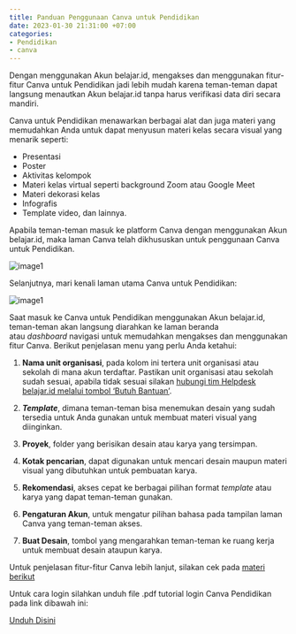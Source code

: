 ```yaml
---
title: Panduan Penggunaan Canva untuk Pendidikan
date: 2023-01-30 21:31:00 +07:00
categories:
- Pendidikan
- canva
---
```


Dengan menggunakan Akun belajar.id, mengakses dan menggunakan fitur-fitur Canva untuk Pendidikan jadi lebih mudah karena teman-teman dapat langsung menautkan Akun belajar.id tanpa harus verifikasi data diri secara mandiri. 

Canva untuk Pendidikan menawarkan berbagai alat dan juga materi yang memudahkan Anda untuk dapat menyusun materi kelas secara visual yang menarik seperti:

* Presentasi
* Poster
* Aktivitas kelompok
* Materi kelas virtual seperti background Zoom atau Google Meet
* Materi dekorasi kelas
* Infografis
* Template video, dan lainnya.

Apabila teman-teman masuk ke platform Canva dengan menggunakan Akun belajar.id, maka laman Canva telah dikhususkan untuk penggunaan Canva untuk Pendidikan.

![image1](https://pusatinformasi.belajar.id/hc/article_attachments/13193796364185)

Selanjutnya, mari kenali laman utama Canva untuk Pendidikan:

![image1](https://pusatinformasi.belajar.id/hc/article_attachments/13193799341593)

Saat masuk ke Canva untuk Pendidikan menggunakan Akun belajar.id, teman-teman akan langsung diarahkan ke laman beranda atau *dashboard* navigasi untuk memudahkan mengakses dan menggunakan fitur Canva. Berikut penjelasan menu yang perlu Anda ketahui:

1. **Nama unit organisasi**, pada kolom ini tertera unit organisasi atau sekolah di mana akun terdaftar. Pastikan unit organisasi atau sekolah sudah sesuai, apabila tidak sesuai silakan [hubungi tim Helpdesk belajar.id melalui tombol ‘Butuh Bantuan’](https://pusatinformasi.belajar.id/hc/en-us/articles/5524023126553-Cara-Melaporkan-Kendala-Melalui-Tombol-Butuh-Bantuan-).

2. ***Template***, dimana teman-teman bisa menemukan desain yang sudah tersedia untuk Anda gunakan untuk membuat materi visual yang diinginkan.

3. **Proyek**, folder yang berisikan desain atau karya yang tersimpan.

4. **Kotak pencarian**, dapat digunakan untuk mencari desain maupun materi visual yang dibutuhkan untuk pembuatan karya.

5. **Rekomendasi**, akses cepat ke berbagai pilihan format *template* atau karya yang dapat teman-teman gunakan.

6. **Pengaturan Akun**, untuk mengatur pilihan bahasa pada tampilan laman Canva yang teman-teman akses.

7. **Buat Desain**, tombol yang mengarahkan teman-teman ke ruang kerja untuk membuat desain ataupun karya.

Untuk penjelasan fitur-fitur Canva lebih lanjut, silakan cek pada [materi berikut](https://www.canva.com/design/DAFPNNYFlP8/NJlef1wY74U08n_GMTz2_Q/view?utm_content=DAFPNNYFlP8&utm_campaign=designshare&utm_medium=link&utm_source=publishsharelink#1)

Untuk cara login silahkan unduh file .pdf tutorial login Canva Pendidikan pada link dibawah ini:

   [Unduh Disini](https://teknosimple.com/x0CwE)